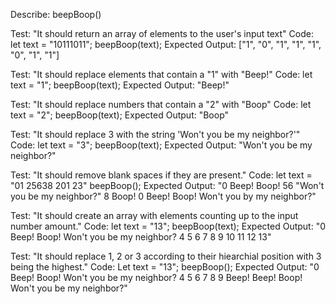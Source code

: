 Describe: beepBoop()

Test: "It should return an array of elements to the user's input text"
Code: 
let text = "10111011";
beepBoop(text);
Expected Output: ["1", "0", "1", "1", "1", "0", "1", "1"]

Test: "It should replace elements that contain a "1" with "Beep!"
Code:
let text = "1"; 
beepBoop(text);
Expected Output: "Beep!"

Test: "It should replace numbers that contain a "2" with "Boop"
Code: 
let text = "2";
beepBoop(text);
Expected Output: "Boop"

Test: "It should replace 3 with the string 'Won't you be my neighbor?'"
Code:
let text = "3";
beepBoop(text);
Expected Output: "Won't you be my neighbor?"

Test: "It should remove blank spaces if they are present."
Code:
let text = "01 25638 201 23"
beepBoop();
Expected Output: "0 Beep! Boop! 56 "Won't you be my neighbor?" 8 Boop! 0 Beep! Boop! Won't you by my neighbor?"

Test: "It should create an array with elements counting up to the input number amount."
Code:
let text = "13";
beepBoop(text);
Expected Output: "0 Beep! Boop! Won't you be my neighbor? 4 5 6 7 8 9 10 11 12 13"

Test: "It should replace 1, 2 or 3 according to their hiearchial position with 3 being the highest."
Code:
Let text = "13";
beepBoop();
Expected Output: "0 Beep! Boop! Won't you be my neighbor? 4 5 6 7 8 9 Beep! Beep! Boop! Won't you be my neighbor?"